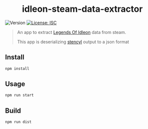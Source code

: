 <h1 align="center">idleon-steam-data-extractor</h1>
<p>
  <img alt="Version" src="https://img.shields.io/badge/version-1.0.0-blue.svg?cacheSeconds=2592000" />
  <a href="#" target="_blank">
    <img alt="License: ISC" src="https://img.shields.io/badge/License-ISC-yellow.svg" />
  </a>
</p>

> An app to extract [Legends Of Idleon](https://legendsofidleon.com) data from steam.
> 
> This app is deserializing [stencyl](https://www.stencyl.com) output to a json format

## Install

```sh
npm install
```

## Usage

```sh
npm run start
```

## Build
```sh
npm run dist
```
